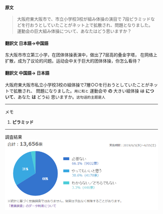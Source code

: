 #### 原文
>大阪府東大阪市で、市立小学校3校が組み体操の演目で
7段ピラミッドなどを行おうとしていたことがネット上で拡散され、問題となりました。
運動会の巨大組み体操について、あなたはどう思いますか？

#### 翻訳文 日本語->中国語
东大阪市市立第三小学，在团体体操表演中，做出了7层高的叠金字塔，
在网络上扩散，成为了议论的问题。运动会中关于巨大的团体体操，你怎么看待？

#### 翻訳文 中国語-> 日本語
大阪府東大阪市私立小学校3校の組体操で7層○○を行おうとしていたことがネットで拡散され、
問題になりました。`用に和と` 
運動会~~で~~ __の__ 大きい組体操 ~~は~~ __について__、あなた __は__ どう~~に~~ 思いますか。`这句话的主题是人`
***
メモ  
1. **ピラミッド**
***
調査結果  
![調査結果](https://github.com/Wuitar/wuitar/blob/master/JapanesePractise/assets/0.PNG)
